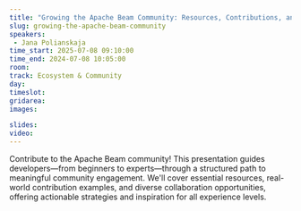 ```yaml
---
title: "Growing the Apache Beam Community: Resources, Contributions, and Collaboration"
slug: growing-the-apache-beam-community
speakers:
 - Jana Polianskaja
time_start: 2025-07-08 09:10:00
time_end: 2024-07-08 10:05:00
room: 
track: Ecosystem & Community
day: 
timeslot: 
gridarea: 
images: 

slides:
video: 
---
```


Contribute to the Apache Beam community! This presentation guides developers—from beginners to experts—through a structured path to meaningful community engagement. We'll cover essential resources, real-world contribution examples, and diverse collaboration opportunities, offering actionable strategies and inspiration for all experience levels.